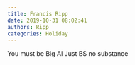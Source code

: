 ```yaml
---
title: Francis Ripp
date: 2019-10-31 08:02:41
authors: Ripp
categories: Holiday
---
```


 You must be Big Al Just BS no substance